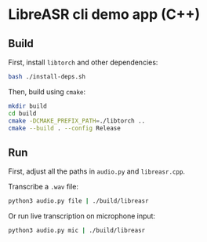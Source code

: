 # LibreASR cli demo app (C++)


## Build

First, install `libtorch` and other dependencies:

```bash
bash ./install-deps.sh
```

Then, build using `cmake`:

```bash
mkdir build
cd build
cmake -DCMAKE_PREFIX_PATH=./libtorch ..
cmake --build . --config Release
```


## Run

First, adjust all the paths in `audio.py` and `libreasr.cpp`.

Transcribe a `.wav` file:

```bash
python3 audio.py file | ./build/libreasr
```

Or run live transcription on microphone input:

```bash
python3 audio.py mic | ./build/libreasr
```
